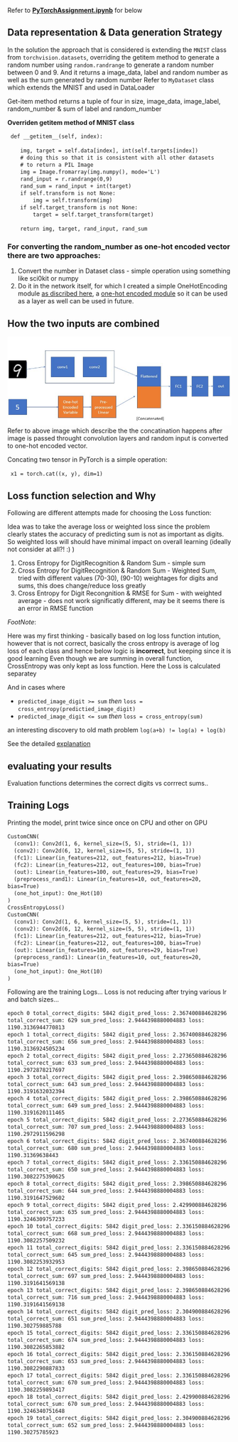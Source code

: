 Refer to **[PyTorchAssignment.ipynb](/pytorch_intro/PyTorchAssginment1.ipynb)** for below

## Data representation & Data generation Strategy

In the solution the approach that is considered is extending the ```MNIST``` class from ```torchvision.datasets```, overriding the getitem method to generate a random number using ```random.randrange``` to generate a random number between 0 and 9. And it returns a image_data, label and random number as well as the sum generated by random number 
Refer to ```MyDataset``` class which extends the MNIST and used in DataLoader

Get-item method returns a tuple of four in size, image_data, image_label, random_number & sum of label and random_number


**Overriden __getitem__ method of MNIST class**

```
 def __getitem__(self, index):
    
    img, target = self.data[index], int(self.targets[index])
    # doing this so that it is consistent with all other datasets
    # to return a PIL Image
    img = Image.fromarray(img.numpy(), mode='L')
    rand_input = r.randrange(0,9)
    rand_sum = rand_input + int(target)
    if self.transform is not None:
        img = self.transform(img)
    if self.target_transform is not None:
        target = self.target_transform(target)

    return img, target, rand_input, rand_sum

```

### For converting the random_number as one-hot encoded vector there are two approaches:
1. Convert the number in Dataset class - simple operation using something like sci0kit or numpy
2. Do it in the network itself, for which I created a simple OneHotEncoding  module [as discribed here](https://lirnli.wordpress.com/2017/09/03/one-hot-encoding-in-pytorch/
), a [one-hot encoded module](https://colab.research.google.com/drive/1bIIBLis92uDNl4XJS67wyEEmGe7zjbmq#scrollTo=H1RhmT6BYe6U&line=3&uniqifier=1) so it can be used as a layer as well can be used in future. 


## How the two inputs are combined

![neuralnet](/pytorch_intro/nn.jpg) 
Refer to above image which describe the the concatination happens after image is passed throught convolution layers and random input is converted to one-hot encoded vector.

Concating two tensor in PyTorch is a simple operation:

``` x1 = torch.cat((x, y), dim=1)```

## Loss function selection and Why


Following are different attempts made for choosing the Loss function:

Idea was to take the average loss or weighted loss since the problem clearly states the accuracy of predicting sum is not as important as digits. So weighted loss will should have minimal impact on overall learning (ideally not consider at all?! :) )

1. Cross Entropy for DigitRecognition & Random Sum - simple sum
2. Cross Entropy for DigitRecognition & Random Sum - Weighted Sum, tried with different values (70-30), (90-10) weightages for digits and sums, this does change/reduce loss greatly
3. Cross Entropy for Digit Recongnition & RMSE for Sum - with weighted average - does not work significatly different, may be it seems there is an error in RMSE function

_FootNote_:

Here was my first thinking - basically based on log loss function intution, however that is not correct, basically the cross entropy is average of log loss of each class and hence below logic is **incorrect**, but keeping since it is good learning
Even though we are summing in overall function, CrossEntropy was only kept as loss function. Here the Loss is calculated separatey

And in cases where 

  - ```predicted_image_digit >= sum``` *then* ```loss = cross_entropy(predictied_image_digit)```
  - ```predicted_image_digit <= sum``` *then* ```loss = cross_entropy(sum)```

an interesting discovery to old math problem ```log(a+b) != log(a) + log(b)```

See the detailed [explanation](https://cdsmithus.medium.com/the-logarithm-of-a-sum-69dd76199790)


## evaluating your results 

Evaluation functions determines the correct digits vs corrrect sums..




## Training Logs
Printing the model, print twice since once on CPU and other on GPU
```
CustomCNN(
  (conv1): Conv2d(1, 6, kernel_size=(5, 5), stride=(1, 1))
  (conv2): Conv2d(6, 12, kernel_size=(5, 5), stride=(1, 1))
  (fc1): Linear(in_features=212, out_features=212, bias=True)
  (fc2): Linear(in_features=212, out_features=100, bias=True)
  (out): Linear(in_features=100, out_features=29, bias=True)
  (preprocess_rand1): Linear(in_features=10, out_features=20, bias=True)
  (one_hot_input): One_Hot(10)
)
CrossEntropyLoss()
CustomCNN(
  (conv1): Conv2d(1, 6, kernel_size=(5, 5), stride=(1, 1))
  (conv2): Conv2d(6, 12, kernel_size=(5, 5), stride=(1, 1))
  (fc1): Linear(in_features=212, out_features=212, bias=True)
  (fc2): Linear(in_features=212, out_features=100, bias=True)
  (out): Linear(in_features=100, out_features=29, bias=True)
  (preprocess_rand1): Linear(in_features=10, out_features=20, bias=True)
  (one_hot_input): One_Hot(10)
)
```
Following are the training Logs... Loss is not reducing after trying various lr and batch sizes...

```
epoch 0 total_correct_digits: 5842 digit_pred_loss: 2.367400884628296 total_correct_sum: 629 sum_pred_loss: 2.9444398880004883 loss: 1190.3136944770813
epoch 1 total_correct_digits: 5842 digit_pred_loss: 2.367400884628296 total_correct_sum: 656 sum_pred_loss: 2.9444398880004883 loss: 1190.3136924505234
epoch 2 total_correct_digits: 5842 digit_pred_loss: 2.273650884628296 total_correct_sum: 633 sum_pred_loss: 2.9444398880004883 loss: 1190.2972878217697
epoch 3 total_correct_digits: 5842 digit_pred_loss: 2.398650884628296 total_correct_sum: 643 sum_pred_loss: 2.9444398880004883 loss: 1190.3191632032394
epoch 4 total_correct_digits: 5842 digit_pred_loss: 2.398650884628296 total_correct_sum: 649 sum_pred_loss: 2.9444398880004883 loss: 1190.3191620111465
epoch 5 total_correct_digits: 5842 digit_pred_loss: 2.273650884628296 total_correct_sum: 707 sum_pred_loss: 2.9444398880004883 loss: 1190.2972911596298
epoch 6 total_correct_digits: 5842 digit_pred_loss: 2.367400884628296 total_correct_sum: 680 sum_pred_loss: 2.9444398880004883 loss: 1190.31369638443
epoch 7 total_correct_digits: 5842 digit_pred_loss: 2.336150884628296 total_correct_sum: 650 sum_pred_loss: 2.9444398880004883 loss: 1190.3082275390625
epoch 8 total_correct_digits: 5842 digit_pred_loss: 2.398650884628296 total_correct_sum: 644 sum_pred_loss: 2.9444398880004883 loss: 1190.3191647529602
epoch 9 total_correct_digits: 5842 digit_pred_loss: 2.429900884628296 total_correct_sum: 635 sum_pred_loss: 2.9444398880004883 loss: 1190.3246309757233
epoch 10 total_correct_digits: 5842 digit_pred_loss: 2.336150884628296 total_correct_sum: 668 sum_pred_loss: 2.9444398880004883 loss: 1190.3082257509232
epoch 11 total_correct_digits: 5842 digit_pred_loss: 2.336150884628296 total_correct_sum: 645 sum_pred_loss: 2.9444398880004883 loss: 1190.3082253932953
epoch 12 total_correct_digits: 5842 digit_pred_loss: 2.398650884628296 total_correct_sum: 697 sum_pred_loss: 2.9444398880004883 loss: 1190.3191641569138
epoch 13 total_correct_digits: 5842 digit_pred_loss: 2.398650884628296 total_correct_sum: 716 sum_pred_loss: 2.9444398880004883 loss: 1190.3191641569138
epoch 14 total_correct_digits: 5842 digit_pred_loss: 2.304900884628296 total_correct_sum: 651 sum_pred_loss: 2.9444398880004883 loss: 1190.302759885788
epoch 15 total_correct_digits: 5842 digit_pred_loss: 2.336150884628296 total_correct_sum: 674 sum_pred_loss: 2.9444398880004883 loss: 1190.3082265853882
epoch 16 total_correct_digits: 5842 digit_pred_loss: 2.336150884628296 total_correct_sum: 653 sum_pred_loss: 2.9444398880004883 loss: 1190.3082290887833
epoch 17 total_correct_digits: 5842 digit_pred_loss: 2.336150884628296 total_correct_sum: 670 sum_pred_loss: 2.9444398880004883 loss: 1190.3082259893417
epoch 18 total_correct_digits: 5842 digit_pred_loss: 2.429900884628296 total_correct_sum: 670 sum_pred_loss: 2.9444398880004883 loss: 1190.3246340751648
epoch 19 total_correct_digits: 5842 digit_pred_loss: 2.304900884628296 total_correct_sum: 652 sum_pred_loss: 2.9444398880004883 loss: 1190.30275785923
```
